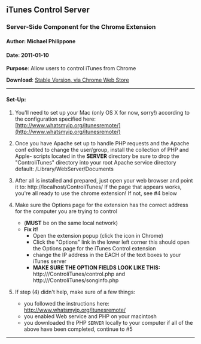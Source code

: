 ## iTunes Control Server

### Server-Side Component for the Chrome Extension

#### Author: Michael Philippone

#### Date: 2011-01-10

**Purpose**: Allow users to control iTunes from Chrome 

**Download**: [Stable Version, via Chrome Web Store](http://goo.gl/2jHUr)

--------------------------------------------------------------------

#### Set-Up:
1. You'll need to set up your Mac (only OS X for now, sorry!) 
according to the configuration specified here: 
[http://www.whatsmyip.org/itunesremote/](http://www.whatsmyip.org/itunesremote/)

2. Once you have Apache set up to handle PHP requests and the
Apache conf edited to change the user/group, install the
collection of PHP and Apple- scripts located in the **SERVER**
directory be sure to drop the "ControliTunes" directory into your
root Apache service directory
		default: /Library/WebServer/Documents

3. After all is installed and prepared, just open
your web browser and point it to:
http://localhost/ControliTunes/
If the page that appears works, you're all ready to
use the chrome extension!
If not, see #4 below


4. Make sure the Options page for the extension has the correct
address for the computer you are trying to control
	* (**MUST** be on the same local network)	
	* **Fix it!**
		* Open the extension popup (click the icon in Chrome)
		* Click the "Options" link in the lower left corner
this should open the Options page for the iTunes Control extension
		* change the IP address in the EACH of the text boxes to your iTunes server
		* **MAKE SURE THE OPTION FIELDS LOOK LIKE THIS:**
				http://<YOUR COMPUTER IP HERE>/ControliTunes/control.php
				and
				http://<YOUR COMPUTER IP HERE>/ControliTunes/songinfo.php

4. If step (4) didn't help, make sure of a few things:
	* you followed the instructions here: http://www.whatsmyip.org/itunesremote/
	* you enabled Web service and PHP on your macintosh
	* you downloaded the PHP `SERVER` locally to your computer
if all of the above have been completed, continue to #5

--------------------------------------------------------------------